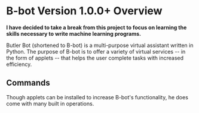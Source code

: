 # B-bot Version 1.0.0+ Overview

**I have decided to take a break from this project to focus on learning the skills necessary to write machine learning programs.**

Butler Bot (shortened to B-bot) is a multi-purpose virtual assistant written in Python. 
The purpose of B-bot is to offer a variety of virtual services -- in the form of applets --
that helps the user complete tasks with increased efficiency. 

## Commands
Though applets can be installed to increase B-bot's functionality, he does come with many
built in operations. 


